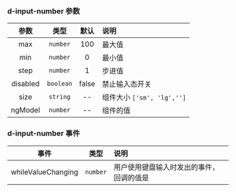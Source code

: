 ### d-input-number 参数

| 参数        | 类型          | 默认        |   说明                 |
| :---------: | :----------: | :---------: | :----------------------------------------------------------------------|
| max  | `number`  | 100     | 最大值 |
| min  | `number`  | 0     | 最小值 |
| step  | `number`  | 1     | 步进值 |
| disabled  | `boolean`  | false     | 禁止输入态开关 |
| size  | `string` | --     | 组件大小 `['sm', 'lg','']`  |
| ngModel  | `number` | --     | 组件的值 |


### d-input-number 事件

| 事件        | 类型                  |   说明                 |
| :---------: | :-------------------:| :----------------------|
| whileValueChanging | `number` | 用户使用键盘输入时发出的事件，回调的值是   |

